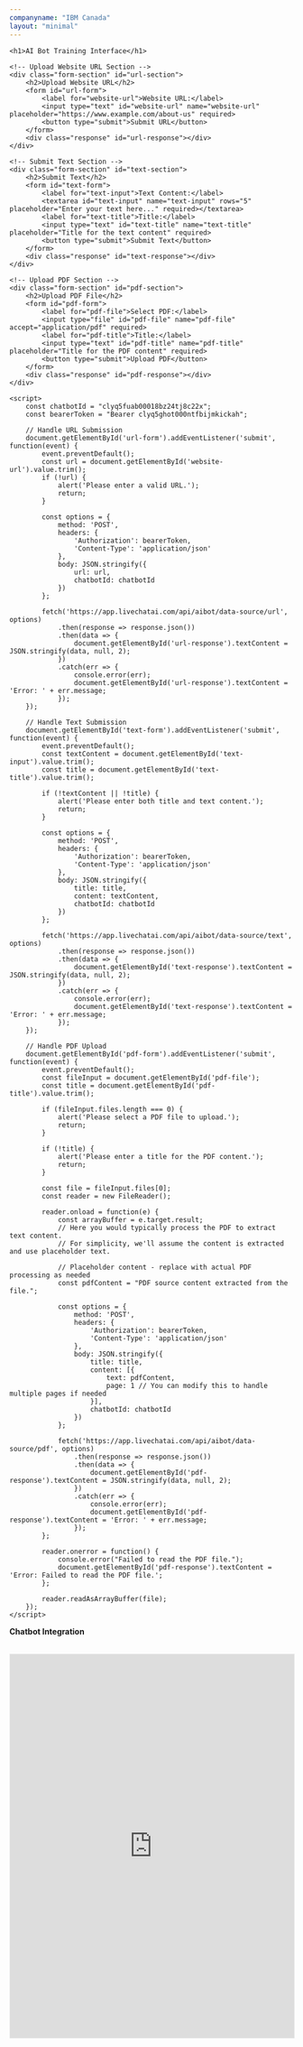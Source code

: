 ```yaml
---
companyname: "IBM Canada"
layout: "minimal"
---
```

    <h1>AI Bot Training Interface</h1>

    <!-- Upload Website URL Section -->
    <div class="form-section" id="url-section">
        <h2>Upload Website URL</h2>
        <form id="url-form">
            <label for="website-url">Website URL:</label>
            <input type="text" id="website-url" name="website-url" placeholder="https://www.example.com/about-us" required>
            <button type="submit">Submit URL</button>
        </form>
        <div class="response" id="url-response"></div>
    </div>

    <!-- Submit Text Section -->
    <div class="form-section" id="text-section">
        <h2>Submit Text</h2>
        <form id="text-form">
            <label for="text-input">Text Content:</label>
            <textarea id="text-input" name="text-input" rows="5" placeholder="Enter your text here..." required></textarea>
            <label for="text-title">Title:</label>
            <input type="text" id="text-title" name="text-title" placeholder="Title for the text content" required>
            <button type="submit">Submit Text</button>
        </form>
        <div class="response" id="text-response"></div>
    </div>

    <!-- Upload PDF Section -->
    <div class="form-section" id="pdf-section">
        <h2>Upload PDF File</h2>
        <form id="pdf-form">
            <label for="pdf-file">Select PDF:</label>
            <input type="file" id="pdf-file" name="pdf-file" accept="application/pdf" required>
            <label for="pdf-title">Title:</label>
            <input type="text" id="pdf-title" name="pdf-title" placeholder="Title for the PDF content" required>
            <button type="submit">Upload PDF</button>
        </form>
        <div class="response" id="pdf-response"></div>
    </div>

    <script>
        const chatbotId = "clyq5fuab00018bz24tj8c22x";
        const bearerToken = "Bearer clyq5ghot000ntfbijmkickah";

        // Handle URL Submission
        document.getElementById('url-form').addEventListener('submit', function(event) {
            event.preventDefault();
            const url = document.getElementById('website-url').value.trim();
            if (!url) {
                alert('Please enter a valid URL.');
                return;
            }

            const options = {
                method: 'POST',
                headers: {
                    'Authorization': bearerToken,
                    'Content-Type': 'application/json'
                },
                body: JSON.stringify({
                    url: url,
                    chatbotId: chatbotId
                })
            };

            fetch('https://app.livechatai.com/api/aibot/data-source/url', options)
                .then(response => response.json())
                .then(data => {
                    document.getElementById('url-response').textContent = JSON.stringify(data, null, 2);
                })
                .catch(err => {
                    console.error(err);
                    document.getElementById('url-response').textContent = 'Error: ' + err.message;
                });
        });

        // Handle Text Submission
        document.getElementById('text-form').addEventListener('submit', function(event) {
            event.preventDefault();
            const textContent = document.getElementById('text-input').value.trim();
            const title = document.getElementById('text-title').value.trim();

            if (!textContent || !title) {
                alert('Please enter both title and text content.');
                return;
            }

            const options = {
                method: 'POST',
                headers: {
                    'Authorization': bearerToken,
                    'Content-Type': 'application/json'
                },
                body: JSON.stringify({
                    title: title,
                    content: textContent,
                    chatbotId: chatbotId
                })
            };

            fetch('https://app.livechatai.com/api/aibot/data-source/text', options)
                .then(response => response.json())
                .then(data => {
                    document.getElementById('text-response').textContent = JSON.stringify(data, null, 2);
                })
                .catch(err => {
                    console.error(err);
                    document.getElementById('text-response').textContent = 'Error: ' + err.message;
                });
        });

        // Handle PDF Upload
        document.getElementById('pdf-form').addEventListener('submit', function(event) {
            event.preventDefault();
            const fileInput = document.getElementById('pdf-file');
            const title = document.getElementById('pdf-title').value.trim();

            if (fileInput.files.length === 0) {
                alert('Please select a PDF file to upload.');
                return;
            }

            if (!title) {
                alert('Please enter a title for the PDF content.');
                return;
            }

            const file = fileInput.files[0];
            const reader = new FileReader();

            reader.onload = function(e) {
                const arrayBuffer = e.target.result;
                // Here you would typically process the PDF to extract text content.
                // For simplicity, we'll assume the content is extracted and use placeholder text.

                // Placeholder content - replace with actual PDF processing as needed
                const pdfContent = "PDF source content extracted from the file.";

                const options = {
                    method: 'POST',
                    headers: {
                        'Authorization': bearerToken,
                        'Content-Type': 'application/json'
                    },
                    body: JSON.stringify({
                        title: title,
                        content: [{
                            text: pdfContent,
                            page: 1 // You can modify this to handle multiple pages if needed
                        }],
                        chatbotId: chatbotId
                    })
                };

                fetch('https://app.livechatai.com/api/aibot/data-source/pdf', options)
                    .then(response => response.json())
                    .then(data => {
                        document.getElementById('pdf-response').textContent = JSON.stringify(data, null, 2);
                    })
                    .catch(err => {
                        console.error(err);
                        document.getElementById('pdf-response').textContent = 'Error: ' + err.message;
                    });
            };

            reader.onerror = function() {
                console.error("Failed to read the PDF file.");
                document.getElementById('pdf-response').textContent = 'Error: Failed to read the PDF file.';
            };

            reader.readAsArrayBuffer(file);
        });
    </script>

<b>Chatbot Integration</b><br/><br/>

<iframe
  src="https://app.livechatai.com/aibot-iframe/clyq5fuab00018bz24tj8c22x"
  style="border:1px solid #EAEAEA"
  width="100%"
  height="680"
  frameborder="0"
  allow="microphone"
></iframe>
